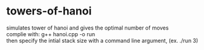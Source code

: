 # towers-of-hanoi 

simulates tower of hanoi and gives the optimal number of moves<br />
complie with: g++ hanoi.cpp -o run<br />
then specify the intial stack size with a command line argument, (ex. ./run 3)<br />
